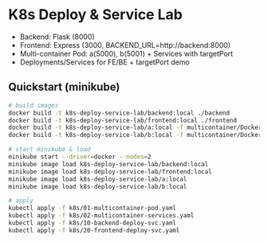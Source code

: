 # K8s Deploy & Service Lab

- Backend: Flask (8000)
- Frontend: Express (3000, BACKEND_URL=http://backend:8000)
- Multi-container Pod: a(5000), b(5001) + Services with targetPort
- Deployments/Services for FE/BE + targetPort demo

## Quickstart (minikube)
```bash
# build images
docker build -t k8s-deploy-service-lab/backend:local ./backend
docker build -t k8s-deploy-service-lab/frontend:local ./frontend
docker build -t k8s-deploy-service-lab/a:local -f multicontainer/Dockerfile.a ./multicontainer
docker build -t k8s-deploy-service-lab/b:local -f multicontainer/Dockerfile.b ./multicontainer

# start minikube & load
minikube start --driver=docker --nodes=2
minikube image load k8s-deploy-service-lab/backend:local
minikube image load k8s-deploy-service-lab/frontend:local
minikube image load k8s-deploy-service-lab/a:local
minikube image load k8s-deploy-service-lab/b:local

# apply
kubectl apply -f k8s/01-multicontainer-pod.yaml
kubectl apply -f k8s/02-multicontainer-services.yaml
kubectl apply -f k8s/10-backend-deploy-svc.yaml
kubectl apply -f k8s/20-frontend-deploy-svc.yaml
```
